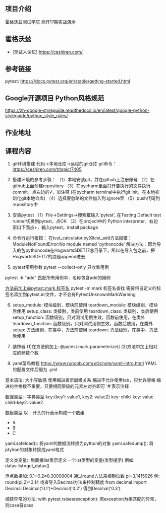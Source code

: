 ## 项目介绍

霍格沃兹测试学院 测开17期实战演示

## 霍格沃兹

- [测试人论坛] https://ceshiren.com/

## 参考链接

pytest: https://docs.pytest.org/en/stable/getting-started.html

## Google开源项目 Python风格规范

https://zh-google-styleguide.readthedocs.io/en/latest/google-python-styleguide/python_style_rules/

## 作业地址

## 课程内容

1. git环境搭建 代码->本地仓库->远程的git仓库 git命令：https://ceshiren.com/t/topic/7405

2. 搭建环境的参考步骤： （1）本地安装git，并在github上注册账号 （2）在github上面创建repository （3）在pycharm里面打开要执行的文件执行commit，点右边的√，加注释 (在pycharm
   terminal中执行git init，在本地初始化git本地仓库)
   （4）选择要忽略的文件加入到.ignore里 （5）push代码到repository中

3. 安装pytest （1）File->Settings->搜索框输入'pytest', 在Testing Default test runner切换到pytest，点OK （2）在project中的 Python
   interpreter，右边窗口下面点+，输入pytest，install package

4. 命令行运行报错： 在test_calculator.py的test_add方法报错：ModuleNotFoundError:No module named 'pythoncode'
   解决方法：因为导入的包pythoncode在HogwartsSDET17总目录下，所以在导入包之前，把HogwartsSDET17的路径append进去

5. pytest常用参数 pytest --collect-only 只收集用例

pytest -k "add" 匹配所有用例中，名称包含add的用例

方法前加上@pytest.mark.标签名 pytest -m mark 标签名查找 需要将自定义的标签名添加到pytest.ini文件，才不会有PytestUnknownMarkWarning

6. setup_module: 模块级别，模块前使用 teardown_module: 模块级别，模块后使用 setup_class: 类级别，类前使用 teardown_class: 类级别，类后使用 setup_function:
   函数级别，只对测试用例生效，函数前使用，在类外 teardown_function: 函数级别，只对测试用例生效，函数后使用，在类外 setup: 方法级别，在类中，方法前使用 teardown: 方法级别，在类中，方法后使用

7. 装饰器
   (1)在方法前加上: @pytest.mark.parameterize()
   (2)方法中加上相对应的参数个数

8. yaml菜鸟教程 https://www.runoob.com/w3cnote/yaml-intro.html
   YAML 的配置文件后缀为 .yml

基本语法:
大小写敏感 使用缩进表示层级关系 缩进不允许使用tab，只允许空格 缩进的空格数不重要，只要相同层级的元素左对齐即可
'#'表示注释

数据类型:
-字典类型 key:{key1: value1, key2: value2} key:
child-key: value child-key2: value2

数组类型 以 - 开头的行表示构成一个数组

- A
- B
- C

yaml.safeload(): 将yaml的数据流转换为python的对象 yaml.safedump(): 将ptyhon的对象转换成yaml格式

定义类变量:
:后面接list表示定义一个list类型的变量(类型提示)
例如: datas:list=get_datas()

浮点数相加:
0.1+0.2=0.30000004 通过round方法来控制位数 pi=3.1415926 例: round(pi,2)=3.14 或者导入Decimal方法来控制精度 from decimal import Decimal
Decimal('0.1')+Decimal('0.2')
得到Decimal('0.3')

捕获异常的方法:
with pytest.raises(exception):
若exception为相匹配的异常，则case将pass